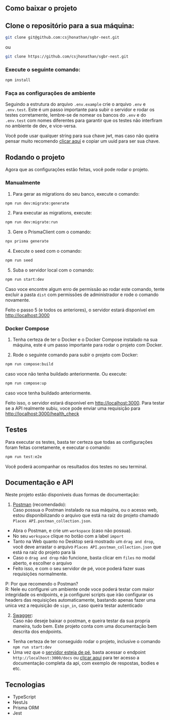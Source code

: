 ## Como baixar o projeto

## Clone o repositório para a sua máquina:
```bash
git clone git@github.com:csjhonathan/sgbr-nest.git
```
ou
```bash
git clone https://github.com/csjhonathan/sgbr-nest.git
```

### Execute o seguinte comando:
```bash
npm install
```

### Faça as configurações de ambiente

Seguindo a estrutura do arquivo ```.env.example``` crie o arquivo ```.env``` e ```.env.test```. Este é um passo importante para subir o servidor e rodar os testes corretamente, lembre-se de nomear os bancos do ```.env``` e do ```.env.test``` com nomes diferentes para garantir que os testes não interfiram no ambiente de dev, e vice-versa.

Você pode usar qualquer string para sua chave jwt, mas caso não queira pensar muito recomendo [clicar aqui](https://www.uuidgenerator.net/) e copiar um uuid para ser sua chave.

## Rodando o projeto

Agora que as configurações estão feitas, você pode rodar o projeto.

### Manualmente

1. Para gerar as migrations do seu banco, execute o comando:
```bash
npm run dev:migrate:generate
```

2. Para executar as migrations, execute:
```bash
npm run dev:migrate:run
```

3. Gere o PrismaClient com o comando:
```bash
npx prisma generate
```

4. Execute o seed com o comando:
```bash
npm run seed
```
5. Suba o servidor local com o comando:
```bash
npm run start:dev
```

Caso voce encontre algum erro de permissão ao rodar este comando, tente excluir a pasta ```dist``` com permissões de administrador e rode o comando novamente.

Feito o passo 5 (e todos os anteriores), o servidor estará disponível em [http://localhost:3000](http://localhost:3000)

### Docker Compose

1. Tenha certeza de ter o Docker e o Docker Compose instalado na sua máquina, este é um passo importante para rodar o projeto com Docker.

2. Rode o seguinte comando para subir o projeto com Docker:
```bash
npm run compose:build
```
caso voce não tenha buildado anteriormente.
Ou execute:
```bash
npm run compose:up
```
caso voce tenha buildado anteriormente.

Feito isso, o servidor estará disponível em [http://localhost:3000](http://localhost:3000). Para testar se a API realmente subiu, voce pode enviar uma requisição para [http://localhost:3000/health_check](http://localhost:3000/health_check)

## Testes

Para executar os testes, basta ter certeza que todas as configurações foram feitas corretamente, e executar o comando:

```bash
npm run test:e2e
```

Você poderá acompanhar os resultados dos testes no seu terminal.

## Documentação e API

Neste projeto estão disponíveis duas formas de documentação:

1. [Postman](https://www.postman.com/) (recomendado):\
  Caso possua o Postman instalado na sua máquina, ou o acesso web, estou disponibilizando o arquivo que está na raíz do projeto chamado ```Places API.postman_collection.json```.
  - Abra o Postman, e crie um ```workspace``` (caso não possua).
  - No seu ```workspace``` clique no botão com a label ```import```
  - Tanto na Web quanto no Desktop será mostrado um ```drag and drop```, você deve arrastar o arquivo ```Places API.postman_collection.json``` que está na raíz do projeto para lá
  - Caso o ```drag and drop``` não funcione, basta clicar em ```files``` no modal aberto, e escolher o arquivo
  - Feito isso, e com o seu servidor de pé, voce poderá fazer suas requisições normalmente.

  P: Por que recomendo o Postman?\
  R: Nele eu configurei um ambiente onde voce poderá testar com maior integridade os endpoints, e ja configurei scripts que irão configurar os headers das requisições automaticamente, bastando apenas fazer uma unica vez a requisição de ```sign_in```, caso queira testar autenticado
  
2. [Swagger](https://swagger.io/):\
  Caso não deseje baixar o postman, e queira testar da sua propria maneira, tudo bem. Este projeto conta com uma documentação bem descrita dos endpoints.

  - Tenha certeza de ter conseguido rodar o projeto, inclusive o comando ```npm run start:dev```
  - Uma vez que o [servidor esteja de pé](http://localhost:3000/health_check), basta acessar o endpoint ``http://localhost:3000/docs`` ou [clicar aqui](http://localhost:3000/docs) para ter acesso a documentação completa da api, com exemplo de respostas, bodies e etc.

## Tecnologias

- TypeScript
- NestJs
- Prisma ORM
- Jest
